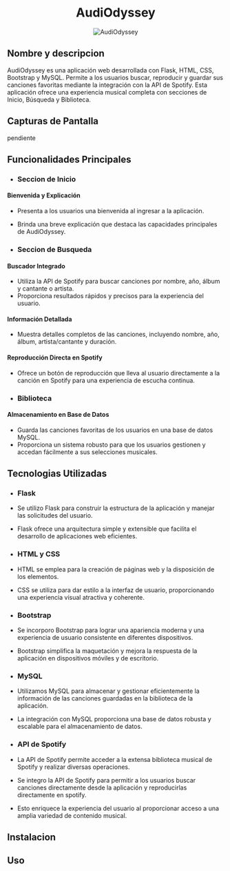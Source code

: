 <h1 align="center">
  <b>AudiOdyssey</b>
</h1>

<p align="center">
  <img src="" alt="AudiOdyssey">
</p>

## Nombre y descripcion 

AudiOdyssey es una aplicación web desarrollada con Flask, HTML, CSS, Bootstrap y MySQL. Permite a los usuarios buscar, reproducir y guardar sus canciones favoritas mediante la integración con la API de Spotify. Esta aplicación ofrece una experiencia musical completa con secciones de Inicio, Búsqueda y Biblioteca.

## Capturas de Pantalla

pendiente

## Funcionalidades Principales

- ### Seccion de Inicio

#### Bienvenida y Explicación
- Presenta a los usuarios una bienvenida al ingresar a la aplicación.
- Brinda una breve explicación que destaca las capacidades principales de AudiOdyssey.

- ### Seccion de Busqueda

#### Buscador Integrado

- Utiliza la API de Spotify para buscar canciones por nombre, año, álbum y cantante o artista.
- Proporciona resultados rápidos y precisos para la experiencia del usuario.

#### Información Detallada

- Muestra detalles completos de las canciones, incluyendo nombre, año, álbum, artista/cantante y duración.

#### Reproducción Directa en Spotify

- Ofrece un botón de reproducción que lleva al usuario directamente a la canción en Spotify para una experiencia de escucha continua.

- ### Biblioteca

#### Almacenamiento en Base de Datos

- Guarda las canciones favoritas de los usuarios en una base de datos MySQL.
- Proporciona un sistema robusto para que los usuarios gestionen y accedan fácilmente a sus selecciones musicales.

## Tecnologias Utilizadas

- ### Flask

- Se utilizo Flask para construir la estructura de la aplicación y manejar las solicitudes del usuario.
- Flask ofrece una arquitectura simple y extensible que facilita el desarrollo de aplicaciones web eficientes.

- ### HTML y CSS

- HTML se emplea para la creación de páginas web y la disposición de los elementos.
- CSS se utiliza para dar estilo a la interfaz de usuario, proporcionando una experiencia visual atractiva y coherente.

- ### Bootstrap

- Se incorporo Bootstrap para lograr una apariencia moderna y una experiencia de usuario consistente en diferentes dispositivos.
- Bootstrap simplifica la maquetación y mejora la respuesta de la aplicación en dispositivos móviles y de escritorio.

- ### MySQL

- Utilizamos MySQL para almacenar y gestionar eficientemente la información de las canciones guardadas en la biblioteca de la aplicación.
- La integración con MySQL proporciona una base de datos robusta y escalable para el almacenamiento de datos.

- ### API de Spotify

- La API de Spotify permite acceder a la extensa biblioteca musical de Spotify y realizar diversas operaciones.
- Se integro la API de Spotify para permitir a los usuarios buscar canciones directamente desde la aplicación y reproducirlas directamente en spotify.
- Esto enriquece la experiencia del usuario al proporcionar acceso a una amplia variedad de contenido musical.

## Instalacion



## Uso


